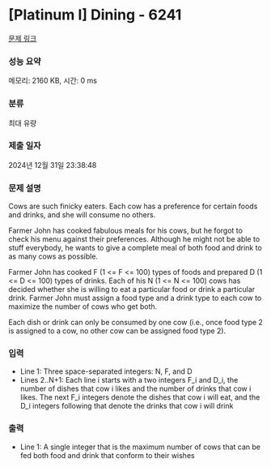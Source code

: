 # [Platinum I] Dining - 6241 

[문제 링크](https://www.acmicpc.net/problem/6241) 

### 성능 요약

메모리: 2160 KB, 시간: 0 ms

### 분류

최대 유량

### 제출 일자

2024년 12월 31일 23:38:48

### 문제 설명

<p>Cows are such finicky eaters. Each cow has a preference for certain foods and drinks, and she will consume no others.</p>

<p>Farmer John has cooked fabulous meals for his cows, but he forgot to check his menu against their preferences. Although he might not be able to stuff everybody, he wants to give a complete meal of both food and drink to as many cows as possible.</p>

<p>Farmer John has cooked F (1 <= F <= 100) types of foods and prepared D (1 <= D <= 100) types of drinks. Each of his N (1 <= N <= 100) cows has decided whether she is willing to eat a particular food or drink a particular drink. Farmer John must assign a food type and a drink type to each cow to maximize the number of cows who get both.</p>

<p>Each dish or drink can only be consumed by one cow (i.e., once food type 2 is assigned to a cow, no other cow can be assigned food type 2).</p>

### 입력 

 <ul>
	<li>Line 1: Three space-separated integers: N, F, and D</li>
	<li>Lines 2..N+1: Each line i starts with a two integers F_i and D_i, the number of dishes that cow i likes and the number of drinks that cow i likes. The next F_i integers  denote the dishes that cow i will eat, and the D_i integers following that denote the drinks that cow i will drink</li>
</ul>

### 출력 

 <ul>
	<li>Line 1: A single integer that is the maximum number of cows that can be fed both food and drink that conform to their wishes</li>
</ul>

